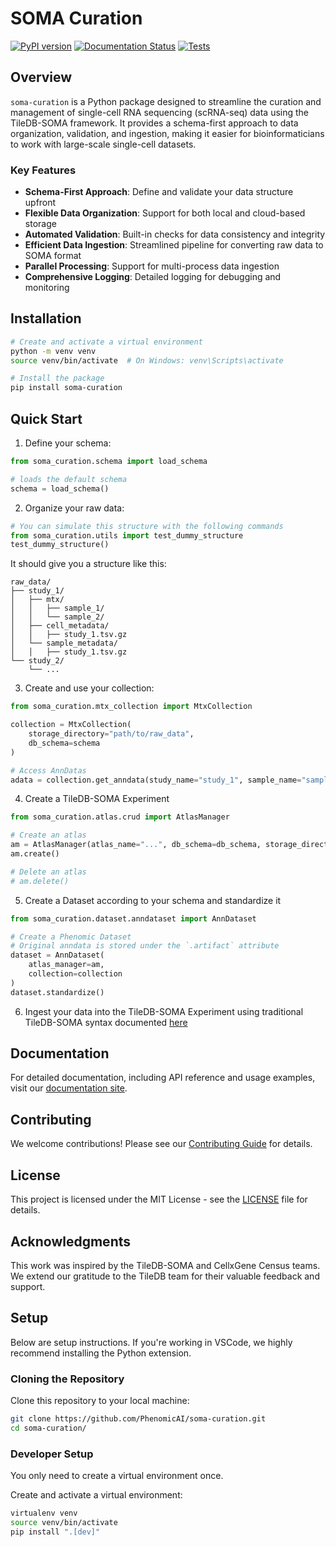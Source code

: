 # SOMA Curation

[![PyPI version](https://badge.fury.io/py/soma-curation.svg)](https://badge.fury.io/py/soma-curation)
[![Documentation Status](https://phenomicai.github.io/soma-curation/badge/?version=latest)](https://phenomicai.github.io/soma-curation/?badge=latest)
[![Tests](https://github.com/PhenomicAI/soma-curation/actions/workflows/tests.yml/badge.svg)](https://github.com/PhenomicAI/soma-curation/actions/workflows/tests.yml)

## Overview

`soma-curation` is a Python package designed to streamline the curation and management of single-cell RNA sequencing (scRNA-seq) data using the TileDB-SOMA framework. It provides a schema-first approach to data organization, validation, and ingestion, making it easier for bioinformaticians to work with large-scale single-cell datasets.

### Key Features

- **Schema-First Approach**: Define and validate your data structure upfront
- **Flexible Data Organization**: Support for both local and cloud-based storage
- **Automated Validation**: Built-in checks for data consistency and integrity
- **Efficient Data Ingestion**: Streamlined pipeline for converting raw data to SOMA format
- **Parallel Processing**: Support for multi-process data ingestion
- **Comprehensive Logging**: Detailed logging for debugging and monitoring

## Installation

```bash
# Create and activate a virtual environment
python -m venv venv
source venv/bin/activate  # On Windows: venv\Scripts\activate

# Install the package
pip install soma-curation
```

## Quick Start

1. Define your schema:

```python
from soma_curation.schema import load_schema

# loads the default schema
schema = load_schema()
```

2. Organize your raw data:

```python
# You can simulate this structure with the following commands
from soma_curation.utils import test_dummy_structure
test_dummy_structure()
```

It should give you a structure like this:

```
raw_data/
├── study_1/
│   ├── mtx/
│   │   ├── sample_1/
│   │   └── sample_2/
│   ├── cell_metadata/
│   │   ├── study_1.tsv.gz
│   └── sample_metadata/
│   │   ├── study_1.tsv.gz
└── study_2/
    └── ...
```

3. Create and use your collection:

```python
from soma_curation.mtx_collection import MtxCollection

collection = MtxCollection(
    storage_directory="path/to/raw_data",
    db_schema=schema
)

# Access AnnDatas
adata = collection.get_anndata(study_name="study_1", sample_name="sample_1")
```

4. Create a TileDB-SOMA Experiment

```python
from soma_curation.atlas.crud import AtlasManager

# Create an atlas
am = AtlasManager(atlas_name="...", db_schema=db_schema, storage_directory="...")
am.create()

# Delete an atlas
# am.delete()
```

5. Create a Dataset according to your schema and standardize it

```python
from soma_curation.dataset.anndataset import AnnDataset

# Create a Phenomic Dataset
# Original anndata is stored under the `.artifact` attribute
dataset = AnnDataset(
    atlas_manager=am,
    collection=collection
)
dataset.standardize()
```

6. Ingest your data into the TileDB-SOMA Experiment using traditional TileDB-SOMA syntax documented [here](https://documentation.cloud.tiledb.com/academy/structure/life-sciences/single-cell/tutorials/data-ingestion/)

## Documentation

For detailed documentation, including API reference and usage examples, visit our [documentation site](https://phenomicai.github.io/soma-curation/).

## Contributing

We welcome contributions! Please see our [Contributing Guide](CONTRIBUTING.md) for details.

## License

This project is licensed under the MIT License - see the [LICENSE](LICENSE) file for details.

## Acknowledgments

This work was inspired by the TileDB-SOMA and CellxGene Census teams. We extend our gratitude to the TileDB team for their valuable feedback and support.

## Setup

Below are setup instructions. If you're working in VSCode, we highly recommend installing the Python extension.

### Cloning the Repository

Clone this repository to your local machine:

```bash
git clone https://github.com/PhenomicAI/soma-curation.git
cd soma-curation/
```

### Developer Setup

You only need to create a virtual environment once.

Create and activate a virtual environment:

```bash
virtualenv venv
source venv/bin/activate
pip install ".[dev]"
```
